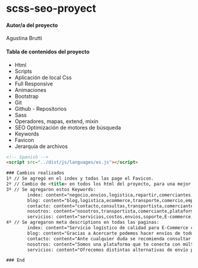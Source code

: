 # scss-seo-proyect
#### Autor/a del proyecto
Agustina Brutti

#### Tabla de contenidos del proyecto

- Html
- Scripts
- Aplicación de local Css
- Full Responsive
- Animaciones
- Bootstrap
- Git
- Github - Repositorios
- Sass
- Operadores, mapas, extend, mixin
- SEO Optimización de motores de búsqueda
- Keywords
- Favicon
- Jerarquía de archivos

```html
<!-- Spanish -->
<script src="../dist/js/languages/es.js"></script>

### Cambios realizados
1º // Se agregó en el index y todas las page el Favicon.
2º // Cambio de <title> en todos los html del proyecto, para una mejor vista de qué página se está viendo.
3º // Se agregaron estos Keywords:
        index: content="negocio,envios,logistica,repartir,comerciantes,transportistas,comerciante,transportista,vender,producto,entregas"
        blog: content="blog,logistica,ecommerce,transporte,comercio,empresa,Acercarte,clientes"
        contacto: content="contacto,consultas,transportista,comerciante"
        nosotros: content="nosotros,transportista,comerciante,plataforma,gestion,transporte,Acercarte,servicio,envios,despacho,despachar"
        servicios: content="servicios,costos,envios,soporte,E-commerce,ecommerce,despachar,despacha,logistico,tarifas"
4º // Se agregaron meta descriptions en todas las paginas:
        index: content="Servicio logístico de calidad para E-Commerce con envíos exitosos. ¡Contactá con nosotros! Tenemos cobertura a través de nuestra red de sucursales. Seguimiento online de entregas."
        blog: content="Gracias a Acercarte podemos hacer envíos de todos nuestros productos a cualquier parte del país utilizando una única plataforma."
        contacto: content="Ante cualquier duda se recomienda consultar las preguntas frecuentes que se encuentran en nuestra página, o contactarse con nosotros."
        nosotros: content="Somos una plataforma que te conecta con múltiples operadores y tipos de servicio en un solo lugar. Brindamos soporte y herramientas para ayudarte a mejorar tu gestión, y a la vez ofrecemos distintas alternativas de envío para que puedas optimizar costos y tiempos de entrega."
        servicios: content="Ofrecemos distintas alternativas de envío para que puedas optimizar costos y tiemposde entrega. Brindamos soporte y herramientas para ayudarte a mejorar tu gestión."

### End
